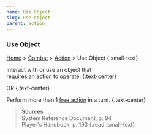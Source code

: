 ```yaml
---
name: Use Object
slug: use-object
parent: action
---
```

### Use Object
[Home](dm-operations-center) > [Combat](combat) > [Action](action) > Use Object {.small-text}

Interact with or use an object that<br/> requires an [action](action) to operate. {.text-center} 

OR {.text-center}

Perform more than 1 [free action](free-action) in a turn. {.text-center}

> **Sources** <br/>
> System Reference Document, p. 94 <br/>
> Player's Handbook, p. 193
{.read .small-text}
